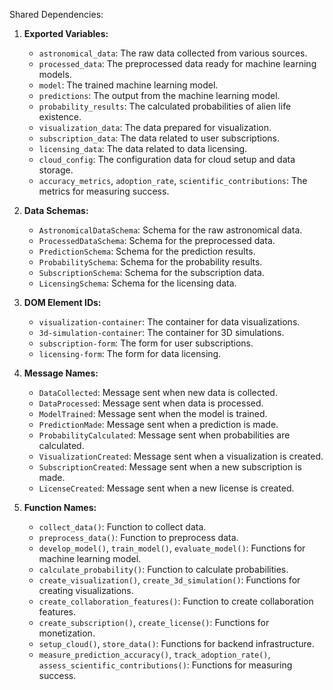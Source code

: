 Shared Dependencies:

1. **Exported Variables:** 
   - `astronomical_data`: The raw data collected from various sources.
   - `processed_data`: The preprocessed data ready for machine learning models.
   - `model`: The trained machine learning model.
   - `predictions`: The output from the machine learning model.
   - `probability_results`: The calculated probabilities of alien life existence.
   - `visualization_data`: The data prepared for visualization.
   - `subscription_data`: The data related to user subscriptions.
   - `licensing_data`: The data related to data licensing.
   - `cloud_config`: The configuration data for cloud setup and data storage.
   - `accuracy_metrics`, `adoption_rate`, `scientific_contributions`: The metrics for measuring success.

2. **Data Schemas:** 
   - `AstronomicalDataSchema`: Schema for the raw astronomical data.
   - `ProcessedDataSchema`: Schema for the preprocessed data.
   - `PredictionSchema`: Schema for the prediction results.
   - `ProbabilitySchema`: Schema for the probability results.
   - `SubscriptionSchema`: Schema for the subscription data.
   - `LicensingSchema`: Schema for the licensing data.

3. **DOM Element IDs:** 
   - `visualization-container`: The container for data visualizations.
   - `3d-simulation-container`: The container for 3D simulations.
   - `subscription-form`: The form for user subscriptions.
   - `licensing-form`: The form for data licensing.

4. **Message Names:** 
   - `DataCollected`: Message sent when new data is collected.
   - `DataProcessed`: Message sent when data is processed.
   - `ModelTrained`: Message sent when the model is trained.
   - `PredictionMade`: Message sent when a prediction is made.
   - `ProbabilityCalculated`: Message sent when probabilities are calculated.
   - `VisualizationCreated`: Message sent when a visualization is created.
   - `SubscriptionCreated`: Message sent when a new subscription is made.
   - `LicenseCreated`: Message sent when a new license is created.

5. **Function Names:** 
   - `collect_data()`: Function to collect data.
   - `preprocess_data()`: Function to preprocess data.
   - `develop_model()`, `train_model()`, `evaluate_model()`: Functions for machine learning model.
   - `calculate_probability()`: Function to calculate probabilities.
   - `create_visualization()`, `create_3d_simulation()`: Functions for creating visualizations.
   - `create_collaboration_features()`: Function to create collaboration features.
   - `create_subscription()`, `create_license()`: Functions for monetization.
   - `setup_cloud()`, `store_data()`: Functions for backend infrastructure.
   - `measure_prediction_accuracy()`, `track_adoption_rate()`, `assess_scientific_contributions()`: Functions for measuring success.